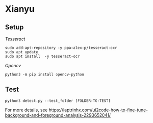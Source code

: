 # Xianyu

## Setup

*Tesseract*

```
sudo add-apt-repository -y ppa:alex-p/tesseract-ocr 
sudo apt update
sudo apt install  -y tesseract-ocr
```

*Opencv*

```
python3 -m pip install opencv-python
```

## Test

```
python3 detect.py --test_folder [FOLDER-TO-TEST]
```

For more details, see https://laptrinhx.com/ui2code-how-to-fine-tune-background-and-foreground-analysis-2293652041/